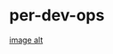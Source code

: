 # per-dev-ops
[image alt](https://github.com/sofwan442/per-dev-ops/blob/9af628790498f47aaba9ae52869df05a2d3dbcbe/Screenshot%202568-10-05%20at%2023.24.18.png)


